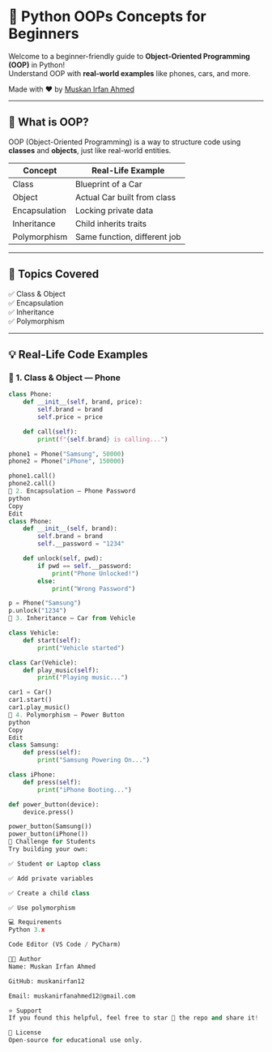 # 🐍 Python OOPs Concepts for Beginners

Welcome to a beginner-friendly guide to **Object-Oriented Programming (OOP)** in Python!  
Understand OOP with **real-world examples** like phones, cars, and more.

Made with ❤️ by [Muskan Irfan Ahmed](https://github.com/muskanirfan12)

---

## 📘 What is OOP?

OOP (Object-Oriented Programming) is a way to structure code using **classes** and **objects**, just like real-world entities.

| Concept         | Real-Life Example              |
|------------------|-------------------------------|
| Class            | Blueprint of a Car            |
| Object           | Actual Car built from class   |
| Encapsulation    | Locking private data          |
| Inheritance      | Child inherits traits         |
| Polymorphism     | Same function, different job  |

---

## 📌 Topics Covered

✅ Class & Object  
✅ Encapsulation  
✅ Inheritance  
✅ Polymorphism  

---

## 💡 Real-Life Code Examples

### 📱 1. Class & Object — Phone

```python
class Phone:
    def __init__(self, brand, price):
        self.brand = brand
        self.price = price

    def call(self):
        print(f"{self.brand} is calling...")

phone1 = Phone("Samsung", 50000)
phone2 = Phone("iPhone", 150000)

phone1.call()
phone2.call()
🔐 2. Encapsulation — Phone Password
python
Copy
Edit
class Phone:
    def __init__(self, brand):
        self.brand = brand
        self.__password = "1234"

    def unlock(self, pwd):
        if pwd == self.__password:
            print("Phone Unlocked!")
        else:
            print("Wrong Password")

p = Phone("Samsung")
p.unlock("1234")
🚗 3. Inheritance — Car from Vehicle

class Vehicle:
    def start(self):
        print("Vehicle started")

class Car(Vehicle):
    def play_music(self):
        print("Playing music...")

car1 = Car()
car1.start()
car1.play_music()
🔁 4. Polymorphism — Power Button
python
Copy
Edit
class Samsung:
    def press(self):
        print("Samsung Powering On...")

class iPhone:
    def press(self):
        print("iPhone Booting...")

def power_button(device):
    device.press()

power_button(Samsung())
power_button(iPhone())
🧪 Challenge for Students
Try building your own:

✅ Student or Laptop class

✅ Add private variables

✅ Create a child class

✅ Use polymorphism

💻 Requirements
Python 3.x

Code Editor (VS Code / PyCharm)

👨‍💻 Author
Name: Muskan Irfan Ahmed

GitHub: muskanirfan12

Email: muskanirfanahmed12@gmail.com

⭐ Support
If you found this helpful, feel free to star 🌟 the repo and share it!

📜 License
Open-source for educational use only.

